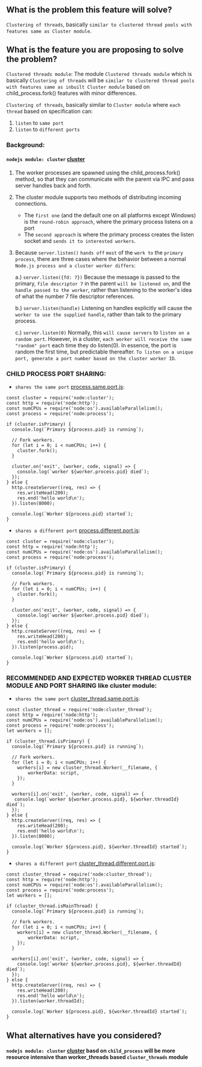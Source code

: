 ## What is the problem this feature will solve?

`Clustering of threads`, basically `similar to clustered thread pools with features same as Cluster module`.


## What is the feature you are proposing to solve the problem?

`Clustered threads module`: The module `Clustered threads module` which is basically `Clustering of threads` will be `similar to clustered thread pools with features same as inbuilt Cluster module` based on child_process.fork() features with minor differences.


`Clustering of threads`, basically similar to `Cluster module` where `each thread` based on specification can: 

1. `listen` to `same port`
2. `listen` to `different ports`


### Background: 


#### `nodejs module: cluster` [cluster](https://nodejs.org/api/cluster.html#how-it-works)

1. The worker processes are spawned using the child_process.fork() method, so that they can communicate with the parent via IPC and pass server handles back and forth. 
2. The cluster module supports two methods of distributing incoming connections. 
    * The `first one` (and the default one on all platforms except Windows) is the `round-robin approach`, where the primary process listens on a port
    * The `second approach` is where the primary process creates the listen socket and `sends it to interested workers`.

3. Because `server.listen()` `hands off` `most` of the `work to` the `primary process`, there are three cases where the behavior between a normal `Node.js process and a cluster worker differs`:

    a.) `server.listen({fd: 7})` Because the message is passed to the primary, `file descriptor 7` in the parent `will be listened on`, and the `handle passed to the worker`, rather than listening to the worker's idea of what the number 7 file descriptor references.

    b.) `server.listen(handle)` Listening on handles explicitly will cause the `worker to use the supplied handle`, rather than talk to the primary process.
    
    c.) `server.listen(0)` Normally, this `will cause servers` to `listen on a random port`. However, in a cluster, `each worker will receive the same "random" port` each time they do listen(0). In essence, the port is random the first time, but predictable thereafter. `To listen on a unique port, generate a port number based on the cluster worker ID`.

### CHILD PROCESS PORT SHARING: 

* `shares the same port` [process.same.port.js]():
```
const cluster = require('node:cluster');
const http = require('node:http');
const numCPUs = require('node:os').availableParallelism();
const process = require('node:process');

if (cluster.isPrimary) {
  console.log(`Primary ${process.pid} is running`);

  // Fork workers.
  for (let i = 0; i < numCPUs; i++) {
    cluster.fork();
  }

  cluster.on('exit', (worker, code, signal) => {
    console.log(`worker ${worker.process.pid} died`);
  });
} else {
  http.createServer((req, res) => {
    res.writeHead(200);
    res.end('hello world\n');
  }).listen(8000);

  console.log(`Worker ${process.pid} started`);
}
```


* `shares a different port` [process.different.port.js]():
```
const cluster = require('node:cluster');
const http = require('node:http');
const numCPUs = require('node:os').availableParallelism();
const process = require('node:process');

if (cluster.isPrimary) {
  console.log(`Primary ${process.pid} is running`);

  // Fork workers.
  for (let i = 0; i < numCPUs; i++) {
    cluster.fork();
  }

  cluster.on('exit', (worker, code, signal) => {
    console.log(`worker ${worker.process.pid} died`);
  });
} else {
  http.createServer((req, res) => {
    res.writeHead(200);
    res.end('hello world\n');
  }).listen(process.pid);

  console.log(`Worker ${process.pid} started`);
}
```


### RECOMMENDED AND EXPECTED WORKER THREAD CLUSTER MODULE AND PORT SHARING like cluster module: 

* `shares the same port` [cluster_thread.same.port.js]():

```
const cluster_thread = require('node:cluster_thread');
const http = require('node:http');
const numCPUs = require('node:os').availableParallelism();
const process = require('node:process');
let workers = [];

if (cluster_thread.isPrimary) {
  console.log(`Primary ${process.pid} is running`);

  // Fork workers.
  for (let i = 0; i < numCPUs; i++) {
    workers[i] = new cluster_thread.Worker(__filename, {
        workerData: script,
    });
  }

  workers[i].on('exit', (worker, code, signal) => {
   console.log(`worker ${worker.process.pid}, ${worker.threadId} died`);
  });
} else {
  http.createServer((req, res) => {
    res.writeHead(200);
    res.end('hello world\n');
  }).listen(8000);

  console.log(`Worker ${process.pid}, ${worker.threadId} started`);
}
```


* `shares a different port` [cluster_thread.different.port.js]():
```
const cluster_thread = require('node:cluster_thread');
const http = require('node:http');
const numCPUs = require('node:os').availableParallelism();
const process = require('node:process');
let workers = [];

if (cluster_thread.isMainThread) {
  console.log(`Primary ${process.pid} is running`);

  // Fork workers.
  for (let i = 0; i < numCPUs; i++) {
    workers[i] = new cluster_thread.Worker(__filename, {
        workerData: script,
    });
  }

  workers[i].on('exit', (worker, code, signal) => {
    console.log(`worker ${worker.process.pid}, ${worker.threadId} died`);
  });
} else {
  http.createServer((req, res) => {
    res.writeHead(200);
    res.end('hello world\n');
  }).listen(worker.threadId);

  console.log(`Worker ${process.pid}, ${worker.threadId} started`);
}
```


## What alternatives have you considered?

#### `nodejs module: cluster` [cluster](https://nodejs.org/api/cluster.html#how-it-works) basd on `child_process` will be more resource intensive than worker_threads based `cluster_threads` module
